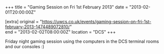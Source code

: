 +++
title = "Gaming Session on Fri 1st February 2013"
date = "2013-02-01T20:00:00Z"

[extra]
original = "https://uwcs.co.uk/events/gaming-session-on-fri-1st-february-2013-1474489072810/"    
end = "2013-02-02T08:00:00Z"
location = "DCS"
+++

Friday night gaming session using the computers in the DCS terminal rooms and our consoles :)


